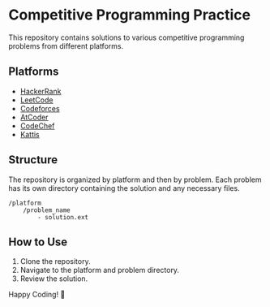 # Competitive Programming Practice

This repository contains solutions to various competitive programming problems from different platforms.

## Platforms
- [HackerRank](https://www.hackerrank.com/)
- [LeetCode](https://leetcode.com/)
- [Codeforces](https://codeforces.com/)
- [AtCoder](https://atcoder.jp/)
- [CodeChef](https://www.codechef.com/)
- [Kattis](https://open.kattis.com/)

## Structure
The repository is organized by platform and then by problem. Each problem has its own directory containing the solution and any necessary files.

```
/platform
    /problem_name
        - solution.ext
```

## How to Use
1. Clone the repository.
2. Navigate to the platform and problem directory.
3. Review the solution.

<!-- ## Contributing
Feel free to submit pull requests with improvements or additional solutions. Please ensure your code is well-documented and tested. -->

<!-- ## License
This project is licensed under the MIT License. -->


Happy Coding! 🚀
